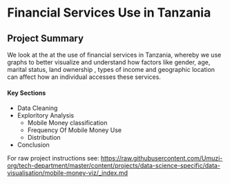 # Financial Services Use in Tanzania

## Project Summary

We look at the at the use of financial services in Tanzania, whereby we use graphs to better visualize and understand how factors like gender, age, marital status, land ownership , types of income and geographic location can affect how an individual accesses these services.

#### Key Sections 
* Data Cleaning
* Exploritory Analysis
  * Mobile Money classification
  * Frequency Of Mobile Money Use
  * Distribution
* Conclusion

For raw project instructions see: https://raw.githubusercontent.com/Umuzi-org/tech-department/master/content/projects/data-science-specific/data-visualisation/mobile-money-viz/_index.md
